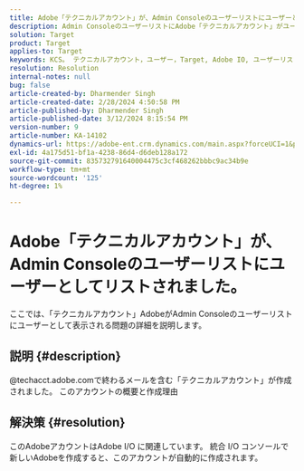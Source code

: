 ```yaml
---
title: Adobe「テクニカルアカウント」が、Admin Consoleのユーザーリストにユーザーとしてリストされました。
description: Admin ConsoleのユーザーリストにAdobe「テクニカルアカウント」がユーザーとしてリストされる問題を解決する方法の詳細を説明します。
solution: Target
product: Target
applies-to: Target
keywords: KCS。 テクニカルアカウント，ユーザー，Target, Adobe IO, ユーザーリスト
resolution: Resolution
internal-notes: null
bug: false
article-created-by: Dharmender Singh
article-created-date: 2/28/2024 4:50:58 PM
article-published-by: Dharmender Singh
article-published-date: 3/12/2024 8:15:54 PM
version-number: 9
article-number: KA-14102
dynamics-url: https://adobe-ent.crm.dynamics.com/main.aspx?forceUCI=1&pagetype=entityrecord&etn=knowledgearticle&id=ac309a87-59d6-ee11-9079-6045bd006295
exl-id: 4a175d51-bf1a-4238-86d4-d6deb128a172
source-git-commit: 835732791640004475c3cf468262bbbc9ac34b9e
workflow-type: tm+mt
source-wordcount: '125'
ht-degree: 1%

---
```


# Adobe「テクニカルアカウント」が、Admin Consoleのユーザーリストにユーザーとしてリストされました。


ここでは、「テクニカルアカウント」AdobeがAdmin Consoleのユーザーリストにユーザーとして表示される問題の詳細を説明します。

## 説明 {#description}


@techacct.adobe.comで終わるメールを含む「テクニカルアカウント」が作成されました。 このアカウントの概要と作成理由


## 解決策 {#resolution}


このAdobeアカウントはAdobe I/O に関連しています。 統合 I/O コンソールで新しいAdobeを作成すると、このアカウントが自動的に作成されます。
